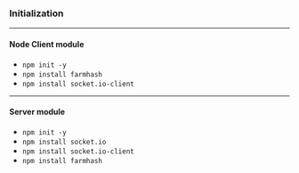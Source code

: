 ### Initialization

---
#### Node Client module

- `npm init -y`
- `npm install farmhash`
- `npm install socket.io-client`

---
#### Server module

- `npm init -y`
- `npm install socket.io`
- `npm install socket.io-client`
- `npm install farmhash`

